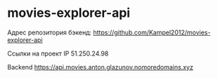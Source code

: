 # movies-explorer-api

Адрес репозитория бэкенд: https://github.com/Kampel2012/movies-explorer-api

Ссылки на проект
IP 51.250.24.98

Backend https://api.movies.anton.glazunov.nomoredomains.xyz
